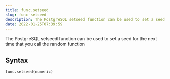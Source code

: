```yaml
---
title: func.setseed
slug: func-setseed
description: The PostgreSQL setseed function can be used to set a seed for the next time that you call the random function
date: 2022-01-25T07:39:59
---
```


The PostgreSQL setseed function can be used to set a seed for the next time that you call the random function

## Syntax
```python
func.setseed(numeric)
```
